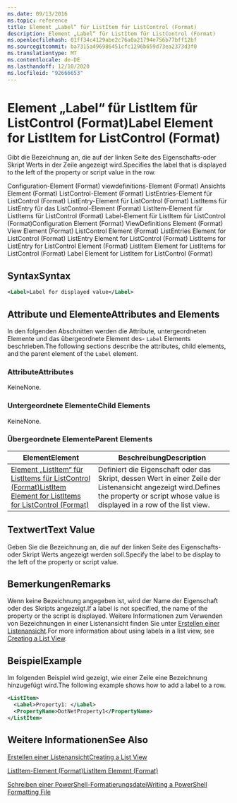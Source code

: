 ```yaml
---
ms.date: 09/13/2016
ms.topic: reference
title: Element „Label“ für ListItem für ListControl (Format)
description: Element „Label“ für ListItem für ListControl (Format)
ms.openlocfilehash: 01ff34c4129abe2c76a0a21794e756b77bff12bf
ms.sourcegitcommit: ba7315a496986451cfc1296b659d73ea2373d3f0
ms.translationtype: MT
ms.contentlocale: de-DE
ms.lasthandoff: 12/10/2020
ms.locfileid: "92666653"
---
```

# <a name="label-element-for-listitem-for-listcontrol-format"></a><span data-ttu-id="e5ba3-103">Element „Label“ für ListItem für ListControl (Format)</span><span class="sxs-lookup"><span data-stu-id="e5ba3-103">Label Element for ListItem for ListControl (Format)</span></span>

<span data-ttu-id="e5ba3-104">Gibt die Bezeichnung an, die auf der linken Seite des Eigenschafts-oder Skript Werts in der Zeile angezeigt wird.</span><span class="sxs-lookup"><span data-stu-id="e5ba3-104">Specifies the label that is displayed to the left of the property or script value in the row.</span></span>

<span data-ttu-id="e5ba3-105">Configuration-Element (Format) viewdefinitions-Element (Format) Ansichts Element (Format) ListControl-Element (Format) ListEntries-Element für ListControl (Format) ListEntry-Element für ListControl (Format) ListItems für ListEntry für das ListControl-Element (Format) ListItem-Element für ListItems für ListControl (Format) Label-Element für ListItem für ListControl (Format)</span><span class="sxs-lookup"><span data-stu-id="e5ba3-105">Configuration Element (Format) ViewDefinitions Element (Format) View Element (Format) ListControl Element (Format) ListEntries Element for ListControl (Format) ListEntry Element for ListControl (Format) ListItems for ListEntry for ListControl Element (Format) ListItem Element for ListItems for ListControl (Format) Label Element for ListItem for ListControl (Format)</span></span>

## <a name="syntax"></a><span data-ttu-id="e5ba3-106">Syntax</span><span class="sxs-lookup"><span data-stu-id="e5ba3-106">Syntax</span></span>

```xml
<Label>Label for displayed value</Label>
```

## <a name="attributes-and-elements"></a><span data-ttu-id="e5ba3-107">Attribute und Elemente</span><span class="sxs-lookup"><span data-stu-id="e5ba3-107">Attributes and Elements</span></span>

<span data-ttu-id="e5ba3-108">In den folgenden Abschnitten werden die Attribute, untergeordneten Elemente und das übergeordnete Element des- `Label` Elements beschrieben.</span><span class="sxs-lookup"><span data-stu-id="e5ba3-108">The following sections describe the attributes, child elements, and the parent element of the `Label` element.</span></span>

### <a name="attributes"></a><span data-ttu-id="e5ba3-109">Attribute</span><span class="sxs-lookup"><span data-stu-id="e5ba3-109">Attributes</span></span>

<span data-ttu-id="e5ba3-110">Keine</span><span class="sxs-lookup"><span data-stu-id="e5ba3-110">None.</span></span>

### <a name="child-elements"></a><span data-ttu-id="e5ba3-111">Untergeordnete Elemente</span><span class="sxs-lookup"><span data-stu-id="e5ba3-111">Child Elements</span></span>

<span data-ttu-id="e5ba3-112">Keine</span><span class="sxs-lookup"><span data-stu-id="e5ba3-112">None.</span></span>

### <a name="parent-elements"></a><span data-ttu-id="e5ba3-113">Übergeordnete Elemente</span><span class="sxs-lookup"><span data-stu-id="e5ba3-113">Parent Elements</span></span>

|<span data-ttu-id="e5ba3-114">Element</span><span class="sxs-lookup"><span data-stu-id="e5ba3-114">Element</span></span>|<span data-ttu-id="e5ba3-115">Beschreibung</span><span class="sxs-lookup"><span data-stu-id="e5ba3-115">Description</span></span>|
|-------------|-----------------|
|[<span data-ttu-id="e5ba3-116">Element „ListItem“ für ListItems für ListControl (Format)</span><span class="sxs-lookup"><span data-stu-id="e5ba3-116">ListItem Element for ListItems for ListControl (Format)</span></span>](./listitem-element-for-listitems-for-listcontrol-format.md)|<span data-ttu-id="e5ba3-117">Definiert die Eigenschaft oder das Skript, dessen Wert in einer Zeile der Listenansicht angezeigt wird.</span><span class="sxs-lookup"><span data-stu-id="e5ba3-117">Defines the property or script whose value is displayed in a row of the list view.</span></span>|

## <a name="text-value"></a><span data-ttu-id="e5ba3-118">Textwert</span><span class="sxs-lookup"><span data-stu-id="e5ba3-118">Text Value</span></span>

<span data-ttu-id="e5ba3-119">Geben Sie die Bezeichnung an, die auf der linken Seite des Eigenschafts-oder Skript Werts angezeigt werden soll.</span><span class="sxs-lookup"><span data-stu-id="e5ba3-119">Specify the label to be display to the left of the property or script value.</span></span>

## <a name="remarks"></a><span data-ttu-id="e5ba3-120">Bemerkungen</span><span class="sxs-lookup"><span data-stu-id="e5ba3-120">Remarks</span></span>

<span data-ttu-id="e5ba3-121">Wenn keine Bezeichnung angegeben ist, wird der Name der Eigenschaft oder des Skripts angezeigt.</span><span class="sxs-lookup"><span data-stu-id="e5ba3-121">If a label is not specified, the name of the property or the script is displayed.</span></span> <span data-ttu-id="e5ba3-122">Weitere Informationen zum Verwenden von Bezeichnungen in einer Listenansicht finden Sie unter [Erstellen einer Listenansicht](./creating-a-list-view.md).</span><span class="sxs-lookup"><span data-stu-id="e5ba3-122">For more information about using labels in a list view, see [Creating a List View](./creating-a-list-view.md).</span></span>

## <a name="example"></a><span data-ttu-id="e5ba3-123">Beispiel</span><span class="sxs-lookup"><span data-stu-id="e5ba3-123">Example</span></span>

<span data-ttu-id="e5ba3-124">Im folgenden Beispiel wird gezeigt, wie einer Zeile eine Bezeichnung hinzugefügt wird.</span><span class="sxs-lookup"><span data-stu-id="e5ba3-124">The following example shows how to add a label to a row.</span></span>

```xml
<ListItem>
  <Label>Property1: </Label>
  <PropertyName>DotNetProperty1</PropertyName>
</ListItem>

```

## <a name="see-also"></a><span data-ttu-id="e5ba3-125">Weitere Informationen</span><span class="sxs-lookup"><span data-stu-id="e5ba3-125">See Also</span></span>

[<span data-ttu-id="e5ba3-126">Erstellen einer Listenansicht</span><span class="sxs-lookup"><span data-stu-id="e5ba3-126">Creating a List View</span></span>](./creating-a-list-view.md)

[<span data-ttu-id="e5ba3-127">ListItem-Element (Format)</span><span class="sxs-lookup"><span data-stu-id="e5ba3-127">ListItem Element (Format)</span></span>](./listitem-element-for-listitems-for-listcontrol-format.md)

[<span data-ttu-id="e5ba3-128">Schreiben einer PowerShell-Formatierungsdatei</span><span class="sxs-lookup"><span data-stu-id="e5ba3-128">Writing a PowerShell Formatting File</span></span>](./writing-a-powershell-formatting-file.md)
